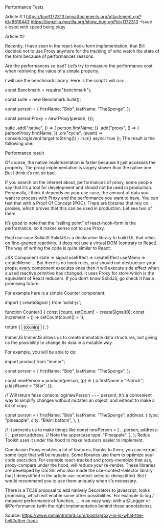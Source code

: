 Performance Tests

Article # 1
https://bug1172313.bmoattachments.org/attachment.cgi?id=8616443
https://bugzilla.mozilla.org/show_bug.cgi?id=1172313
-Issue closed with speed being okay

Article #2

Recently, I have seen in the react-hook-form implementation, that Bill decided not to use Proxy anymore for the tracking of who watch the state of the form because of performances reasons.

Are the performances so bad? Let’s try to measure the performance cost when retrieving the value of a simple property.

I will use the benchmark library. Here is the script I will run:

const Benchmark = require("benchmark");

const suite = new Benchmark.Suite();

const person = {
firstName: "Bob",
lastName: "TheSponge",
};

const personProxy = new Proxy(person, {});

suite
.add("native", () => {
person.firstName;
})
.add("proxy", () => {
personProxy.firstName;
})
.on("cycle", (event) =>
console.log(event.target.toString())
)
.run({ async: true });
The result is the following one:

Performance result

Of course, the native implementation is faster because it just accesses the property. The proxy implementation is largely slower than the native one. But I think it’s not so bad.

If you search on the internet about, performances of proxy, some people say that it’s a tool for development and should not be used in production. Personally, I think it depends on your use case, the amount of data you want to process with Proxy and the performance you want to have. You can test that with a Proof Of Concept (POC). There are libraries that rely on proxies, which proves that this can be used in production. Let see two of them.

It’s good to note that the “selling point” of react-hook-form is the performance, so it makes sense not to use Proxy.


Real use case
SolidJS
SolidJS is a declarative library to build UI, that relies on fine-grained reactivity. It does not use a virtual DOM (contrary to React). The way of writing the code is quite similar to React:

JSX
Component
state => signal
useEffect => createEffect
useMemo => createMemo
…
But there is no hook rules, you should not destructure your props, every component executes ones then it will execute side effect when a used reactive primitive has changed. It uses Proxy for store which is the equivalent of React reducers. If you don’t know SolidJS, go check it has a promising future.

For example here is a simple Counter component:

import { createSignal } from 'solid-js';

function Counter() {
const [count, setCount] = createSignal(0);
const increment = () => setCount(count() + 1);

return (
<button type="button" onClick={increment}>
{count()}
</button>
);
}

ImmerJS
ImmerJS allows us to create immutable data structures, but giving us the possibility to change its data in a mutable way.

For example, you will be able to do:

import product from "immer";

const person = {
firstName: "Bob",
lastName: "TheSponge",
};

const newPerson = produce(person, (p) => {
p.firstName = "Patrick";
p.lastName = "Star";
});

// Will return false
console.log(newPerson === person);
It’s a convenient way to simplify changes without mutates an object, and without to make a lot of copy.

const person = {
firstName: "Bob",
lastName: "TheSponge",
address: {
type: "pineapple",
city: "Bikini bottom",
},
};

// It prevents us to make things like
const newPerson = {
...person,
address: {
...person.address,
// Note the uppercase
type: "Pineapple",
},
};
Redux Toolkit uses it under the hood to make reducers easier to implement.

Conclusion
Proxy enables a lot of features, thanks to them, you can extract some logic that will be reusable. Some libraries use them to optimize your code execution. For example react-tracked and proxy-memoize that use, proxy-compare under the hood, will reduce your re-render. These libraries are developed by Dai Shi who also made the use-context-selector library that I demystified in the article use-context-selector demystified. But I would recommend you to use them uniquely when it’s necessary.

There is a TC39 proposal to add natively Decorators to javascript, looks promising, which will enable some other possibilities. For example to log / measure performance of function, … in an easy way: with a @Logger or @Performance (with the right implementation behind these annotations).

Source: https://www.romaintrotard.com/posts/proxy-in-js-what-the-hell#other-traps

